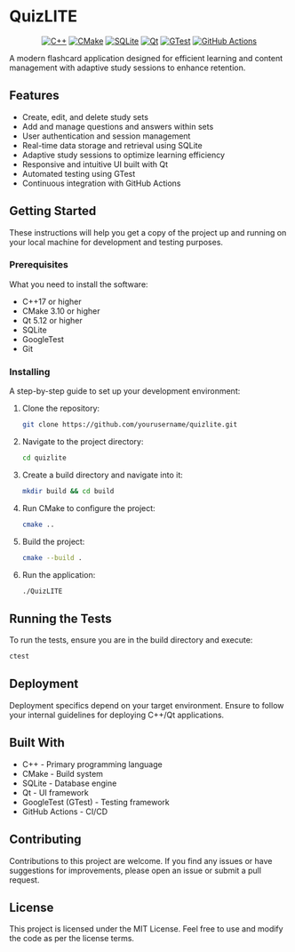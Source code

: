 # QuizLITE

<p align='center'>
  <a target="_blank" href='https://isocpp.org/'><img src='https://img.shields.io/badge/C++-blue?style=for-the-badge&logo=cplusplus&color=00599C&labelColor=C++&logoColor=white' alt="C++"></a>
  <a target="_blank" href='https://cmake.org/'><img src='https://img.shields.io/badge/CMake-blue?style=for-the-badge&logo=cmake&color=064F8C&labelColor=CMake&logoColor=white' alt="CMake"></a>
  <a target="_blank" href='https://www.sqlite.org/'><img src='https://img.shields.io/badge/SQLite-blue?style=for-the-badge&logo=sqlite&color=003B57&labelColor=SQLite&logoColor=white' alt="SQLite"></a>
  <a target="_blank" href='https://www.qt.io/'><img src='https://img.shields.io/badge/Qt-blue?style=for-the-badge&logo=qt&color=41CD52&labelColor=Qt&logoColor=white' alt="Qt"></a>
  <a target="_blank" href='https://github.com/google/googletest'><img src='https://img.shields.io/badge/GTest-blue?style=for-the-badge&logo=google&color=4285F4&labelColor=GTest&logoColor=white' alt="GTest"></a>
  <a target="_blank" href='https://github.com/features/actions'><img src='https://img.shields.io/badge/GitHub%20Actions-blue?style=for-the-badge&logo=githubactions&color=2088FF&labelColor=GitHub%20Actions&logoColor=white' alt="GitHub Actions"></a>
</p>

A modern flashcard application designed for efficient learning and content management with adaptive study sessions to enhance retention.

## Features

- Create, edit, and delete study sets
- Add and manage questions and answers within sets
- User authentication and session management
- Real-time data storage and retrieval using SQLite
- Adaptive study sessions to optimize learning efficiency
- Responsive and intuitive UI built with Qt
- Automated testing using GTest
- Continuous integration with GitHub Actions

## Getting Started

These instructions will help you get a copy of the project up and running on your local machine for development and testing purposes.

### Prerequisites

What you need to install the software:

- C++17 or higher
- CMake 3.10 or higher
- Qt 5.12 or higher
- SQLite
- GoogleTest
- Git

### Installing

A step-by-step guide to set up your development environment:

1. Clone the repository:

    ```bash
    git clone https://github.com/yourusername/quizlite.git
    ```

2. Navigate to the project directory:

    ```bash
    cd quizlite
    ```

3. Create a build directory and navigate into it:

    ```bash
    mkdir build && cd build
    ```

4. Run CMake to configure the project:

    ```bash
    cmake ..
    ```

5. Build the project:

    ```bash
    cmake --build .
    ```

6. Run the application:

    ```bash
    ./QuizLITE
    ```

## Running the Tests

To run the tests, ensure you are in the build directory and execute:

  ```bash
  ctest
  ```

## Deployment

Deployment specifics depend on your target environment. Ensure to follow your internal guidelines for deploying C++/Qt applications.

## Built With

- C++ - Primary programming language
- CMake - Build system
- SQLite - Database engine
- Qt - UI framework
- GoogleTest (GTest) - Testing framework
- GitHub Actions - CI/CD

## Contributing
Contributions to this project are welcome. If you find any issues or have suggestions for improvements, please open an issue or submit a pull request.

## License
This project is licensed under the MIT License. Feel free to use and modify the code as per the license terms.
